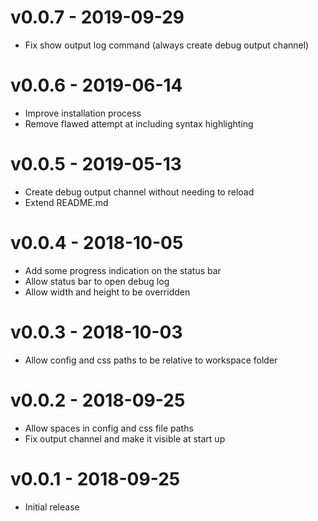 # v0.0.7 - 2019-09-29
- Fix show output log command (always create debug output channel)

# v0.0.6 - 2019-06-14
- Improve installation process
- Remove flawed attempt at including syntax highlighting

# v0.0.5 - 2019-05-13
- Create debug output channel without needing to reload
- Extend README.md

# v0.0.4 - 2018-10-05
- Add some progress indication on the status bar
- Allow status bar to open debug log
- Allow width and height to be overridden

# v0.0.3 - 2018-10-03
- Allow config and css paths to be relative to workspace folder

# v0.0.2 - 2018-09-25
- Allow spaces in config and css file paths
- Fix output channel and make it visible at start up

# v0.0.1 - 2018-09-25
- Initial release
